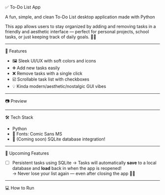 ✅ To-Do List App

A fun, simple, and clean To-Do List desktop application made with Python

This app allows users to stay organized by adding and removing tasks in a friendly and aesthetic interface — perfect for personal projects, school tasks, or just keeping track of daily goals. 📝🌟

---

🎨 Features

- 🖼️ Sleek UI/UX with soft colors and icons
- ➕ Add new tasks easily
- ❌ Remove tasks with a single click
- ☑️ Scrollable task list with checkboxes
- 💡 Kinda modern/aesthetic/nostalgic GUI vibes

---

📷 Preview

<!--![App Screenshot](ToDoList/imgs/screenshot.png)-->

---

🛠️ Tech Stack

- Python
- 🎨 Fonts: Comic Sans MS
- 💾 (Coming soon) SQLite database integration!

---

📌 Upcoming Features

- [ ] Persistent tasks using SQLite
  → Tasks will automatically **save** to a local database and **load** back in when the app is reopened!  
  → Never lose your list again — even after closing the app 💾✨

---

💻 How to Run

<!--Clone this repository-->
